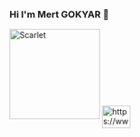 ### Hi I'm Mert GOKYAR 👋  
 <img src="https://upload.wikimedia.org/wikipedia/pt/0/0b/Doja_Cat_-_Scarlet.png" alt="Scarlet" width="160" height="160">       <a href="https://www.linkedin.com/in/mert-g%C3%B6kyar-042594202/" rel="nofollow"><img align="center" src="https://raw.githubusercontent.com/rahuldkjain/github-profile-readme-generator/master/src/images/icons/Social/linked-in-alt.svg" alt="https://www.linkedin.com/in/mert-g%C3%B6kyar-042594202/" height="40" width="50" style="max-width: 100%;"></a>   
 
<!--
- 🔭 I’m currently working on ...
- 🌱 I’m currently learning ...
-->
